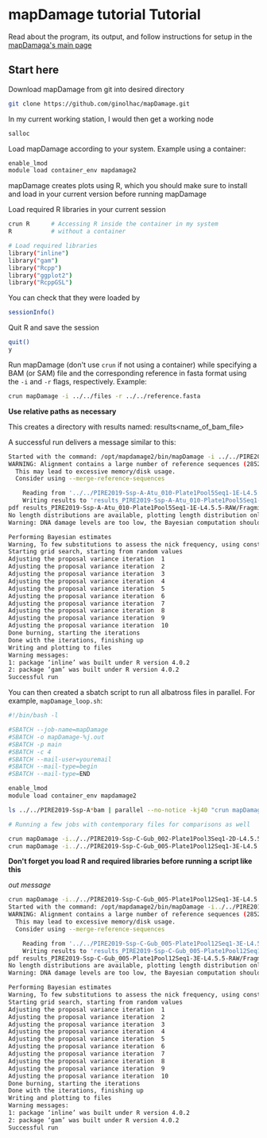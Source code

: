 #  mapDamage tutorial Tutorial

Read about the program, its output, and follow instructions for setup in the [mapDamaga's main page](http://ginolhac.github.io/mapDamage/)


## Start here

Download mapDamage from git into desired directory 
```sh
git clone https://github.com/ginolhac/mapDamage.git
```

In my current working station, I would then get a working node
```sh
salloc
```

Load mapDamage according to your system. Example using a container:
```sh
enable_lmod
module load container_env mapdamage2
```

mapDamage creates plots using R, which you should make sure to install and load in your current version before running mapDamage

Load required R libraries in your current session
```sh
crun R		# Accessing R inside the container in my system
R			# without a container 

# Load required libraries
library("inline")
library("gam")
library("Rcpp")
library("ggplot2")
library("RcppGSL")
```

You can check that they were loaded by
```sh
sessionInfo()
````

Quit R and save the session
```sh
quit()
y
```

Run mapDamage (don't use `crun` if not using a container) while specifying a BAM (or SAM) file and the corresponding reference in fasta format using the `-i` and `-r` flags, respectively. Example:
```sh
crun mapDamage -i ../../files -r ../../reference.fasta
```
**Use relative paths as necessary**

This creates a directory with results named: results<name_of_bam_file>

A successful run delivers a message similar to this:
```sh
Started with the command: /opt/mapdamage2/bin/mapDamage -i ../../PIRE2019-Ssp-A-Atu_010-Plate1Pool5Seq1-1E-L4.5.5-RAW.bam -r ../../reference.5.5.fasta
WARNING: Alignment contains a large number of reference sequences (28525)!
  This may lead to excessive memory/disk usage.
  Consider using --merge-reference-sequences

	Reading from '../../PIRE2019-Ssp-A-Atu_010-Plate1Pool5Seq1-1E-L4.5.5-RAW.bam'
	Writing results to 'results_PIRE2019-Ssp-A-Atu_010-Plate1Pool5Seq1-1E-L4.5.5-RAW/'
pdf results_PIRE2019-Ssp-A-Atu_010-Plate1Pool5Seq1-1E-L4.5.5-RAW/Fragmisincorporation_plot.pdf generated
No length distributions are available, plotting length distribution only works for single-end reads
Warning: DNA damage levels are too low, the Bayesian computation should not be performed (0.001559 < 0.01)

Performing Bayesian estimates
Warning, To few substitutions to assess the nick frequency, using constant nick frequency instead
Starting grid search, starting from random values
Adjusting the proposal variance iteration  1  
Adjusting the proposal variance iteration  2  
Adjusting the proposal variance iteration  3  
Adjusting the proposal variance iteration  4  
Adjusting the proposal variance iteration  5  
Adjusting the proposal variance iteration  6  
Adjusting the proposal variance iteration  7  
Adjusting the proposal variance iteration  8  
Adjusting the proposal variance iteration  9  
Adjusting the proposal variance iteration  10  
Done burning, starting the iterations
Done with the iterations, finishing up
Writing and plotting to files
Warning messages:
1: package ‘inline’ was built under R version 4.0.2 
2: package ‘gam’ was built under R version 4.0.2 
Successful run
```

You can then created a sbatch script to run all albatross files in parallel. For example, `mapDamage_loop.sh`:
```sh
#!/bin/bash -l

#SBATCH --job-name=mapDamage
#SBATCH -o mapDamage-%j.out
#SBATCH -p main
#SBATCH -c 4
#SBATCH --mail-user=youremail
#SBATCH --mail-type=begin
#SBATCH --mail-type=END

enable_lmod
module load container_env mapdamage2

ls ../../PIRE2019-Ssp-A*bam | parallel --no-notice -kj40 "crun mapDamage -i{} -r ../../reference.5.5.fasta"

# Running a few jobs with contemporary files for comparisons as well

crun mapDamage -i../../PIRE2019-Ssp-C-Gub_002-Plate1Pool3Seq1-2D-L4.5.5-RAW.bam -r ../../reference.5.5.fasta
crun mapDamage -i../../PIRE2019-Ssp-C-Gub_005-Plate1Pool12Seq1-3E-L4.5.5-RAW.bam -r ../../reference.5.5.fasta
```

**Don't forget you load R and required libraries before running a script like this**

*out message*
```sh
crun mapDamage -i../../PIRE2019-Ssp-C-Gub_005-Plate1Pool12Seq1-3E-L4.5.5-RAW.bam -r ../../reference.5.5.fasta
Started with the command: /opt/mapdamage2/bin/mapDamage -i../../PIRE2019-Ssp-C-Gub_005-Plate1Pool12Seq1-3E-L4.5.5-RAW.bam -r ../../reference.5.5.fasta
WARNING: Alignment contains a large number of reference sequences (28525)!
  This may lead to excessive memory/disk usage.
  Consider using --merge-reference-sequences

	Reading from '../../PIRE2019-Ssp-C-Gub_005-Plate1Pool12Seq1-3E-L4.5.5-RAW.bam'
	Writing results to 'results_PIRE2019-Ssp-C-Gub_005-Plate1Pool12Seq1-3E-L4.5.5-RAW/'
pdf results_PIRE2019-Ssp-C-Gub_005-Plate1Pool12Seq1-3E-L4.5.5-RAW/Fragmisincorporation_plot.pdf generated
No length distributions are available, plotting length distribution only works for single-end reads
Warning: DNA damage levels are too low, the Bayesian computation should not be performed (0.005677 < 0.01)

Performing Bayesian estimates
Warning, To few substitutions to assess the nick frequency, using constant nick frequency instead
Starting grid search, starting from random values
Adjusting the proposal variance iteration  1  
Adjusting the proposal variance iteration  2  
Adjusting the proposal variance iteration  3  
Adjusting the proposal variance iteration  4  
Adjusting the proposal variance iteration  5  
Adjusting the proposal variance iteration  6  
Adjusting the proposal variance iteration  7  
Adjusting the proposal variance iteration  8  
Adjusting the proposal variance iteration  9  
Adjusting the proposal variance iteration  10  
Done burning, starting the iterations
Done with the iterations, finishing up
Writing and plotting to files
Warning messages:
1: package ‘inline’ was built under R version 4.0.2 
2: package ‘gam’ was built under R version 4.0.2 
Successful run

```
